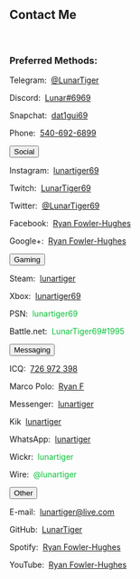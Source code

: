 <h2 id="contact">Contact Me</h2>
<br>
<h3>Preferred Methods:</h3>
<p>Telegram:&nbsp;&nbsp;<a href="https://t.me/LunarTiger" target="_blank" id="telegram">@LunarTiger</a></p>
<p>Discord:&nbsp;&nbsp;<a href="https://discordapp.com/users/206291426932293634" target="_blank" id="discord">Lunar#6969</a></p>
<p>Snapchat:&nbsp;&nbsp;<a href="https://www.snapchat.com/add/dat1gui69" target="_blank" id="snapchat">dat1gui69</a></p>
<p>Phone:&nbsp;&nbsp;<a href="tel:+15406926899" id="phone">540-692-6899</a></p>
<!--<p id="discordserver">Discord Server:&nbsp;&nbsp;<a href="https://discord.me/lunatics" target="_blank">Lunatics</a></p>-->
<button class="collapsible">Social</button>
<div class="innertext">
	<p>Instagram:&nbsp;&nbsp;<a href="https://www.instagram.com/lunartiger69/" target="_blank" id="instagram">lunartiger69</a></p>
	<p>Twitch:&nbsp;&nbsp;<a href="https://www.twitch.tv/lunartiger69" target="_blank" id="twitch">LunarTiger69</a></p>
	<p>Twitter:&nbsp;&nbsp;<a href="https://twitter.com/LunarTiger69" target="_blank" id="twitter">@LunarTiger69</a></p>
	<p>Facebook:&nbsp;&nbsp;<a href="https://www.facebook.com/lunartiger" target="_blank" id="facebook">Ryan Fowler-Hughes</a></p>
	<p>Google+:&nbsp;&nbsp;<a href="https://plus.google.com/+RyanFowlerHughes" target="_blank" id="google">Ryan Fowler-Hughes</a></p>
</div>
<button class="collapsible">Gaming</button>
<div class="innertext">
	<p>Steam:&nbsp;&nbsp;<a href="http://steamcommunity.com/id/lunartiger" target="_blank" id="steam">lunartiger</a></p>
	<p>Xbox:&nbsp;&nbsp;<a href="https://account.xbox.com/profile?gamertag=lunartiger69" target="_blank" id="xbox">lunartiger69</a></p>
	<p>PSN:&nbsp;&nbsp;<span style="color:#0ac139;" id="psn">lunartiger69</span></p>
	<p>Battle.net:&nbsp;&nbsp;<span style="color:#0ac139;" id="battlenet">LunarTiger69#1995</span></p>
</div>
<button class="collapsible">Messaging</button>
<div class="innertext">
	<p>ICQ:&nbsp;&nbsp;<a href="https://icq.com/people/726972398" target="_blank" id="icq">726 972 398</a></p>
	<p>Marco Polo:&nbsp;&nbsp;<a href="http://reachmeonmp.com/s/ryan-f-oi3kW" target="_blank" id="marcopolo">Ryan F</a></p>
	<p>Messenger:&nbsp;&nbsp;<a href="https://m.me/lunartiger" target="_blank" id="messenger">lunartiger</a></p>
	<p>Kik&nbsp;&nbsp;<a href="https://kik.me/lunartiger" target="_blank" id="kik">lunartiger</a></p>
	<p>WhatsApp:&nbsp;&nbsp;<a href="https://wa.me/15406926899" target="_blank" id="whatsapp">lunartiger</a></p>
	<p>Wickr:&nbsp;&nbsp;<span style="color:#0ac139;" id="wickr">lunartiger</span></p>
	<p>Wire:&nbsp;&nbsp;<span style="color:#0ac139;" id="wire">@lunartiger</span></p>
</div>
<button class="collapsible">Other</button>
<div class="innertext">
	<p>E-mail:&nbsp;&nbsp;<a href="mailto:lunartiger@live.com" target="_top" id="email">lunartiger@live.com</a></p>
	<p>GitHub:&nbsp;&nbsp;<a href="https://github.com/LunarTiger" target="_blank" id="github">LunarTiger</a></p>
	<p>Spotify:&nbsp;&nbsp;<a href="spotify:user:tet6uf8yxoga59316ykeisk45" id="spotify">Ryan Fowler-Hughes</a></p>
	<p>YouTube:&nbsp;&nbsp;<a href="https://www.youtube.com/user/69lunartiger" target="_blank" id="youtube">Ryan Fowler-Hughes</a></p>
</div>
<script>
if(window.location.hash){
	var director = document.getElementById(window.location.hash.substr(1));
	if (director != null && typeof director !== "undefined") {
		director.parentElement.parentElement.style.maxHeight = scrollHeight + "px";
	}
}
</script>
<script>
var coll = document.getElementsByClassName("collapsible");
var i;
for (i = 0; i < coll.length; i++) {
  coll[i].addEventListener("click", function() {
    this.classList.toggle("active");
    var content = this.parentElement.nextElementSibling;
    if (content.style.maxHeight){
      content.style.maxHeight = null;
    } else {
      content.style.maxHeight = content.scrollHeight + "px";
    } 
  });
}
</script>